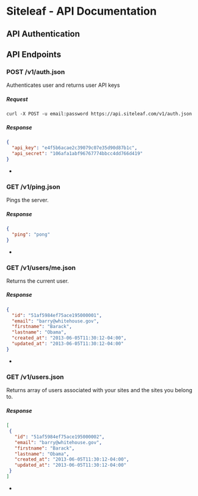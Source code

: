 
# Siteleaf - API Documentation
## API Authentication
## API Endpoints
### POST /v1/auth.json
Authenticates user and returns user API keys

##### Request
```shell
curl -X POST -u email:password https://api.siteleaf.com/v1/auth.json
```

##### Response
```json
{
  "api_key": "e4f5b6acae2c39079c07e35d90d87b1c",
  "api_secret": "106afa1abf96767774bbcc4dd766d419"
}
```

-
### GET /v1/ping.json
Pings the server.

##### Response
```json
{
  "ping": "pong"
}
```

-
### GET /v1/users/me.json

Returns the current user.

##### Response
```json
{
  "id": "51af5984ef75ace195000001",
  "email": "barry@whitehouse.gov",
  "firstname": "Barack",
  "lastname": "Obama",
  "created_at": "2013-06-05T11:30:12-04:00",
  "updated_at": "2013-06-05T11:30:12-04:00"
}
```

-
### GET /v1/users.json

Returns array of users associated with your sites and the sites you belong to.

##### Response
```json
[
 {
   "id": "51af5984ef75ace195000002",
   "email": "barry@whitehouse.gov",
   "firstname": "Barack",
   "lastname": "Obama",
   "created_at": "2013-06-05T11:30:12-04:00",
   "updated_at": "2013-06-05T11:30:12-04:00"
 }
]
```

-
